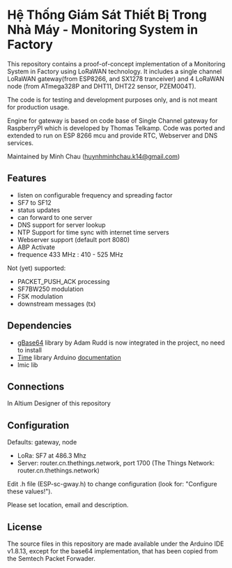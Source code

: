Hệ Thống Giám Sát Thiết Bị Trong Nhà Máy - Monitoring System in Factory
==============================
This repository contains a proof-of-concept implementation of a Monitoring 
System in Factory using LoRaWAN technology. It includes a single channel 
LoRaWAN gateway(from ESP8266, and SX1278 tranceiver) and 4 LoRaWAN node
(from ATmega328P and DHT11, DHT22 sensor, PZEM004T).

The code is for testing and development purposes only, and is not meant 
for production usage. 

Engine for gateway is based on code base of Single Channel gateway for RaspberryPI
which is developed by Thomas Telkamp. Code was ported and extended to run
on ESP 8266 mcu and provide RTC, Webserver and DNS services.

Maintained by Minh Chau (huynhminhchau.k14@gmail.com)

Features
--------
- listen on configurable frequency and spreading factor
- SF7 to SF12
- status updates
- can forward to one server
- DNS support for server lookup
- NTP Support for time sync with internet time servers
- Webserver support (default port 8080)
- ABP Activate
- frequence 433 MHz : 410 - 525 MHz

Not (yet) supported:
- PACKET_PUSH_ACK processing
- SF7BW250 modulation
- FSK modulation
- downstream messages (tx)

Dependencies
------------

- [gBase64][1] library by Adam Rudd is now integrated in the project, no need to install
- [Time][2] library Arduino [documentation][3]
- lmic lib

Connections
-----------
In Altium Designer of this repository


Configuration
-------------

Defaults: gateway, node

- LoRa:   SF7 at 486.3 Mhz
- Server: router.cn.thethings.network, port 1700  (The Things Network: router.cn.thethings.network)

Edit .h file (ESP-sc-gway.h) to change configuration (look for: "Configure these values!").

Please set location, email and description.

License
-------
The source files in this repository are made available under the Arduino IDE
v1.8.13, except for the base64 implementation, that has been
copied from the Semtech Packet Forwader.

[1]: https://github.com/adamvr/arduino-base64
[2]: https://github.com/PaulStoffregen/Time
[3]: http://playground.arduino.cc/code/time
